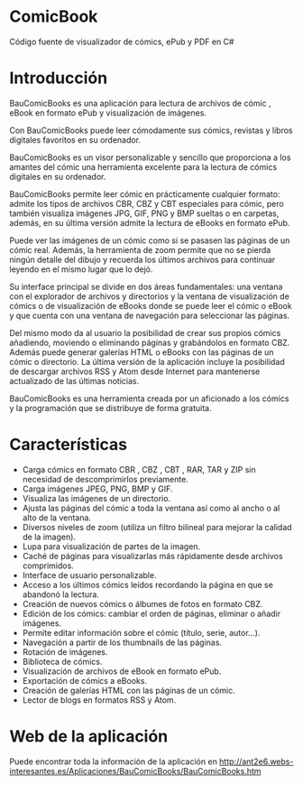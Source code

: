 # ComicBook
Código fuente de visualizador de cómics, ePub y PDF en C#

# Introducción
BauComicBooks es una aplicación para lectura de archivos de cómic , eBook en formato ePub y visualización de imágenes.

Con BauComicBooks puede leer cómodamente sus cómics, revistas y libros digitales favoritos en su ordenador.

BauComicBooks es un visor personalizable y sencillo que proporciona a los amantes del cómic una herramienta 
excelente para la lectura de cómics digitales en su ordenador.

BauComicBooks permite leer cómic en prácticamente cualquier formato: admite los tipos de archivos CBR, CBZ y 
CBT especiales para cómic, pero también visualiza imágenes JPG, GIF, PNG y BMP sueltas o en carpetas, además, 
en su última versión admite la lectura de eBooks en formato ePub.

Puede ver las imágenes de un cómic como si se pasasen las páginas de un cómic real. Además, la herramienta de 
zoom permite que no se pierda ningún detalle del dibujo y recuerda los últimos archivos para continuar leyendo 
en el mismo lugar que lo dejó.

Su interface principal se divide en dos áreas fundamentales: una ventana con el explorador de archivos y directorios
y la ventana de visualización de cómics o de visualización de eBooks donde se puede leer el cómic o eBook y que 
cuenta con una ventana de navegación para seleccionar las páginas.

Del mismo modo da al usuario la posibilidad de crear sus propios cómics añadiendo, moviendo o eliminando páginas 
y grabándolos en formato CBZ. Además puede generar galerías HTML o eBooks con las páginas de un cómic o directorio.
La última versión de la aplicación incluye la posibilidad de descargar archivos RSS y Atom desde Internet para 
mantenerse actualizado de las últimas noticias.

BauComicBooks es una herramienta creada por un aficionado a los cómics y la programación que se distribuye de 
forma gratuita.

# Características

* Carga cómics en formato CBR , CBZ , CBT , RAR, TAR y ZIP sin necesidad de descomprimirlos previamente.
* Carga imágenes JPEG, PNG, BMP y GIF.
* Visualiza las imágenes de un directorio.
* Ajusta las páginas del cómic a toda la ventana así como al ancho o al alto de la ventana.
* Diversos niveles de zoom (utiliza un filtro bilineal para mejorar la calidad de la imagen).
* Lupa para visualización de partes de la imagen.
* Caché de páginas para visualizarlas más rápidamente desde archivos comprimidos.
* Interface de usuario personalizable.
* Acceso a los últimos cómics leídos recordando la página en que se abandonó la lectura.
* Creación de nuevos cómics o álbumes de fotos en formato CBZ.
* Edición de los cómics: cambiar el orden de páginas, eliminar o añadir imágenes.
* Permite editar información sobre el cómic (título, serie, autor...).
* Navegación a partir de los thumbnails de las páginas.
* Rotación de imágenes.
* Biblioteca de cómics.
* Visualización de archivos de eBook en formato ePub.
* Exportación de cómics a eBooks.
* Creación de galerías HTML con las páginas de un cómic.
* Lector de blogs en formatos RSS y Atom.

# Web de la aplicación

Puede encontrar toda la información de la aplicación en 
http://ant2e6.webs-interesantes.es/Aplicaciones/BauComicBooks/BauComicBooks.htm
